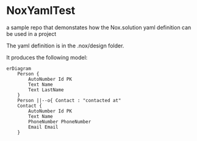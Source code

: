 # NoxYamlTest
a sample repo that demonstates how the Nox.solution yaml definition can be used in a project

The yaml definition is in the .nox/design folder.

It produces the following model:
```mermaid
erDiagram
    Person {
        AutoNumber Id PK
        Text Name
        Text LastName
    }
    Person ||--o{ Contact : "contacted at"
    Contact {
        AutoNumber Id PK
        Text Name
        PhoneNumber PhoneNumber
        Email Email
    }
```
